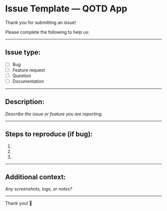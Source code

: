 # Issue Template — QOTD App

Thank you for submitting an issue!

Please complete the following to help us:

---

## Issue type:

- [ ] Bug
- [ ] Feature request
- [ ] Question
- [ ] Documentation

---

## Description:

_Describe the issue or feature you are reporting._

---

## Steps to reproduce (if bug):

1. 
2. 
3. 

---

## Additional context:

_Any screenshots, logs, or notes?_

---

Thank you! 🚀
